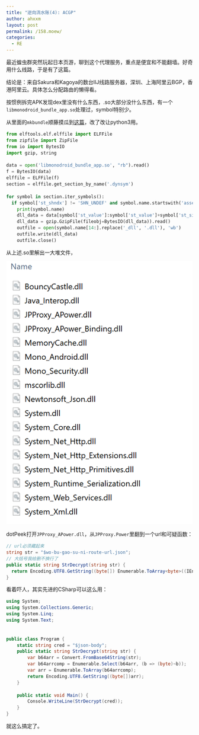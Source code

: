 ```yaml
---
title: "逆向流水账(4): ACGP"
author: ahxxm
layout: post
permalink: /158.moew/
categories:
  - RE
---
```


最近蝗虫群突然玩起日本页游，聊到这个代理服务，重点是便宜和不能翻墙。好奇用什么线路，于是有了这篇。

结论是：来自Sakura和Kagoya的数台IIJ线路服务器，深圳、上海阿里云BGP，香港阿里云。具体怎么分配路由的懒得看。

<!--more-->

按惯例拆完APK发现dex里没有什么东西，.so大部分没什么东西，有一个`libmonodroid_bundle_app.so`处理过，symbol特别少。

从里面的`mkbundle`顺藤摸瓜到[这篇](https://reverseengineering.stackexchange.com/a/17330)，改了改让python3用。

```python
from elftools.elf.elffile import ELFFile
from zipfile import ZipFile
from io import BytesIO
import gzip, string

data = open('libmonodroid_bundle_app.so', "rb").read()
f = BytesIO(data)
elffile = ELFFile(f)
section = elffile.get_section_by_name('.dynsym')

for symbol in section.iter_symbols():
  if symbol['st_shndx'] != 'SHN_UNDEF' and symbol.name.startswith('assembly_data_'):
    print(symbol.name)
    dll_data = data[symbol['st_value']:symbol['st_value']+symbol['st_size']]
    dll_data = gzip.GzipFile(fileobj=BytesIO(dll_data)).read()
    outfile = open(symbol.name[14:].replace('_dll', '.dll'), 'wb')
    outfile.write(dll_data)
    outfile.close()
```

从上述.so里解出一大堆文件，

<img class="alignnone" src="https://raw.githubusercontent.com/ahxxm/ahxxm.github.io/master/images/acgp/dlls.png" />

dotPeek打开`JPProxy_APower.dll`，从`JPProxy.Power`里翻到一个url和可疑函数：

```csharp
// url必须藏起来
string str = "$wo-bu-gao-su-ni-route-url.json";
// 大括号我给删不换行了
public static string StrDecrypt(string str) {
  return Encoding.UTF8.GetString((byte[]) Enumerable.ToArray<byte>((IEnumerable<M0>) Enumerable.Select<byte, byte>((IEnumerable<M0>) Convert.FromBase64String(str), (Func<M0, M1>) (b => ~b))));
}
```

看着吓人，其实先进的CSharp可以这么用：

```csharp
using System;
using System.Collections.Generic;
using System.Linq;
using System.Text;

					
public class Program {
	static string cred = "$json-body";
	public static string StrDecrypt(string str) {
		var b64arr = Convert.FromBase64String(str);
		var b64arrcomp = Enumerable.Select(b64arr, (b => (byte)~b));
		var arr = Enumerable.ToArray(b64arrcomp);
		return Encoding.UTF8.GetString((byte[])arr);
    }

	public static void Main() {
		Console.WriteLine(StrDecrypt(cred));
	}
}
```

就这么搞定了。
